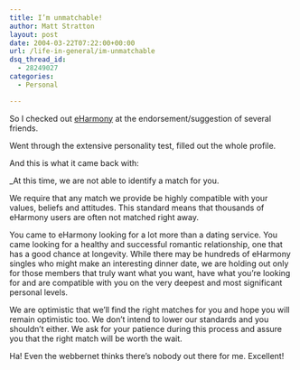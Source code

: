 ```yaml
---
title: I’m unmatchable!
author: Matt Stratton
layout: post
date: 2004-03-22T07:22:00+00:00
url: /life-in-general/im-unmatchable
dsq_thread_id:
  - 28249027
categories:
  - Personal

---
```

So I checked out <a href="http://www.eharmony.com" target="_blank">eHarmony</a> at the endorsement/suggestion of several friends.

Went through the extensive personality test, filled out the whole profile.

And this is what it came back with:

_At this time, we are not able to identify a match for you.
  
We require that any match we provide be highly compatible with your values, beliefs and attitudes. This standard means that thousands of eHarmony users are often not matched right away.</p> 

You came to eHarmony looking for a lot more than a dating service. You came looking for a healthy and successful romantic relationship, one that has a good chance at longevity. While there may be hundreds of eHarmony singles who might make an interesting dinner date, we are holding out only for those members that truly want what you want, have what you&#8217;re looking for and are compatible with you on the very deepest and most significant personal levels.

We are optimistic that we&#8217;ll find the right matches for you and hope you will remain optimistic too. We don&#8217;t intend to lower our standards and you shouldn&#8217;t either. We ask for your patience during this process and assure you that the right match will be worth the wait.
  
</em>

Ha! Even the webbernet thinks there&#8217;s nobody out there for me. Excellent!